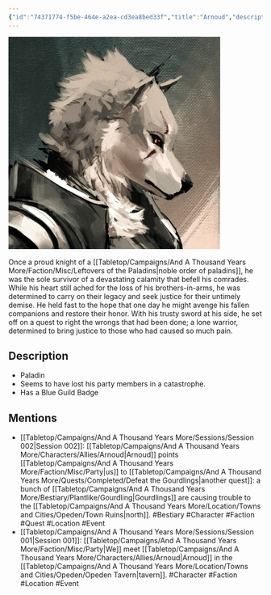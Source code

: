 ```yaml
---
{"id":"74371774-f5be-464e-a2ea-cd3ea8bed33f","title":"Arnoud","description":"Once a proud knight of a noble order of paladins, he was the sole survivor of a devastating calamity that befell his comrades.","isActivePartyMember":false,"isAlive":true,"publish":true,"date_created":"Sunday, January 15th 2023, 1:28:30 pm","date_modified":"Saturday, April 13th 2024, 11:50:07 pm","cssclasses":["mado-heading"],"path":"Tabletop/Campaigns/And A Thousand Years More/Characters/Allies/Arnoud.md","permalink":"/tabletop/campaigns/and-a-thousand-years-more/characters/allies/arnoud/","PassFrontmatter":true}
---
```



![Media/IronClaw/Polaroid/Banner-Arnoud-polaroid.jpg|200](../../../../../Media/IronClaw/Polaroid/Banner-Arnoud-polaroid.jpg)

Once a proud knight of a [[Tabletop/Campaigns/And A Thousand Years More/Faction/Misc/Leftovers of the Paladins\|noble order of paladins]], he was the sole survivor of a devastating calamity that befell his comrades. While his heart still ached for the loss of his brothers-in-arms, he was determined to carry on their legacy and seek justice for their untimely demise. He held fast to the hope that one day he might avenge his fallen companions and restore their honor. With his trusty sword at his side, he set off on a quest to right the wrongs that had been done; a lone warrior, determined to bring justice to those who had caused so much pain.

## Description

- Paladin
- Seems to have lost his party members in a catastrophe.
- Has a Blue Guild Badge

## Mentions

- [[Tabletop/Campaigns/And A Thousand Years More/Sessions/Session 002\|Session 002]]: [[Tabletop/Campaigns/And A Thousand Years More/Characters/Allies/Arnoud\|Arnoud]] points [[Tabletop/Campaigns/And A Thousand Years More/Faction/Misc/Party\|us]] to [[Tabletop/Campaigns/And A Thousand Years More/Quests/Completed/Defeat the Gourdlings\|another quest]]: a bunch of [[Tabletop/Campaigns/And A Thousand Years More/Bestiary/Plantlike/Gourdling\|Gourdlings]] are causing trouble to the [[Tabletop/Campaigns/And A Thousand Years More/Location/Towns and Cities/Opeden/Town Ruins\|north]]. #Bestiary #Character #Faction #Quest #Location #Event
- [[Tabletop/Campaigns/And A Thousand Years More/Sessions/Session 001\|Session 001]]: [[Tabletop/Campaigns/And A Thousand Years More/Faction/Misc/Party\|We]] meet [[Tabletop/Campaigns/And A Thousand Years More/Characters/Allies/Arnoud\|Arnoud]] in the [[Tabletop/Campaigns/And A Thousand Years More/Location/Towns and Cities/Opeden/Opeden Tavern\|tavern]]. #Character #Faction #Location #Event

